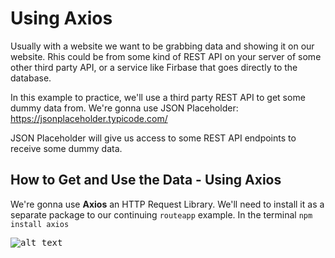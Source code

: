 # Using Axios

Usually with a website we want to be grabbing data and showing it on our website. Rhis could be from some kind of REST API on your server of some other third party API, or a service like Firbase that goes directly to the database.

In this example to practice, we'll use a third party REST API to get some dummy data from. We're gonna use JSON Placeholder: https://jsonplaceholder.typicode.com/

JSON Placeholder will give us access to some REST API endpoints to receive some dummy data.

## How to Get and Use the Data - Using Axios

We're gonna use **Axios** an HTTP Request Library. We'll need to install it as a separate package to our continuing ```routeapp``` example. In the terminal ```npm install axios```



<kbd>![alt text](img/randomcolortext.png "screenshot")</kbd>